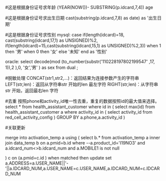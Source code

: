 #这是根据身份证号求年龄
(YEAR(NOW())- SUBSTRING(p.idcard,7,4)) age

#这是根据身份证号求出生日期
cast(substring(p.idcard,7,8) as date) as '出生日期'


#这是根据身份证号求性别
mysql:
case if(length(idcard)=18, cast(substring(idcard,17,1) as UNSIGNED)%2, if(length(idcard)=15,cast(substring(idcard,15,1) as UNSIGNED)%2,3)) 
when 1 then '男' when 0 then '女' else '未知' end as '性别'

oracle:
select decode(mod (to_number(substr('110228197802199547' ,17, 1)),2 ),0, '女','男' ) as sex from dual ;


#脱敏处理
CONCAT(str1,str2,…)：返回结果为连接参数产生的字符串
LEFT(str,len)：返回从字符串str 开始的len 最左字符
RIGHT(str,len)：从字符串str 开始，返回最右len 字符


#去重
按照phone和activity_id唯一性去重，重复的数据按照id的最大值来选择。
select * from health_assistant_customer where id in (
select max(id) from health_assistant_customer a where activity_id in (
select activity_id from red_cell_activity_config
)
GROUP BY a.phone,a.activity_id
)

#关联更新

merge into activation_temp a
using  (
select b.* from activation_temp a inner join  data_temp b
on a.pmid=b.id
where
--a.product_id='I19NO3' and
a.idcard_num<>b.idcard_num
and a.MOBILE1 is not null


)  c
on (a.pmid=c.id )
when matched then
update  set a.ADDRESS=a.USER_NAME||'-'||a.IDCARD_NUM,a.USER_NAME=c.USER_NAME,a.IDCARD_NUM=c.IDCARD_NUM  



